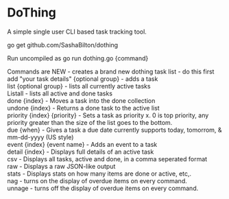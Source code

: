 # DoThing
A simple single user CLI based task tracking tool.  


go get github.com/SashaBilton/dothing

Run uncompiled as go run dothing.go {command}

Commands are
NEW - creates a brand new dothing task list - do this first<br>
add "your task details" {optional group} - adds a task <br>
list {optional group} - lists all currently active tasks<br>
Listall - lists all active and done tasks<br>
done {index} - Moves a task into the done collection<br>
undone {index} - Returns a done task to the active list<br>
priority {index} {priority} - Sets a task as priority x. 0 is top priority, any priority greater than the size of the list goes to the bottom.<br>
due {when} - Gives a task a due date currently supports today, tomorrom, & mm-dd-yyyy (US style)<br>
event {index} {event name} - Adds an event to a task<br>
detail {index} - Displays full details of an active task<br>
csv - Displays all tasks, active and done, in a comma seperated format<br>
raw - Displays a raw JSON-like output<br>
stats - Displays stats on how many items are done or active, etc,.<br>
nag - turns on the display of overdue items on every command.<br>
unnage - turns off the display of overdue items on every command.<br> 

